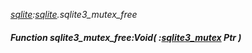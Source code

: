 _[sqlite](../../modules/sqlite/sqlite-module.md):[sqlite](../../modules/sqlite/sqlite-module.md).sqlite3\_mutex\_free_
##### Function sqlite3\_mutex\_free:Void( :[sqlite3_mutex](../../modules/sqlite/sqlite-sqlite3_mutex.md) Ptr )
